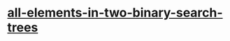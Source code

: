 # [all-elements-in-two-binary-search-trees](https://leetcode-cn.com/problems/all-elements-in-two-binary-search-trees)
